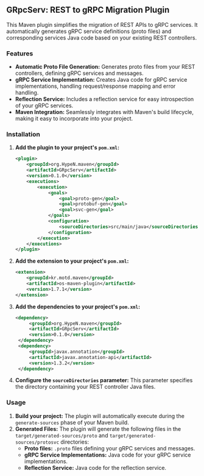 ## GRpcServ: REST to gRPC Migration Plugin

This Maven plugin simplifies the migration of REST APIs to gRPC services. It automatically generates gRPC service
definitions (proto files) and corresponding services Java code based on your existing REST controllers.

### Features

* **Automatic Proto File Generation:**  Generates proto files from your REST controllers, defining gRPC services and
  messages.
* **gRPC Service Implementation:** Creates Java code for gRPC service implementations, handling request/response mapping
  and error handling.
* **Reflection Service:** Includes a reflection service for easy introspection of your gRPC services.
* **Maven Integration:** Seamlessly integrates with Maven's build lifecycle, making it easy to incorporate into your
  project.

### Installation

1. **Add the plugin to your project's `pom.xml`:**
   ```xml
   <plugin>
       <groupId>org.HypeN.maven</groupId>
       <artifactId>GRpcServ</artifactId>
       <version>0.1.0</version>
       <executions>
           <execution>
               <goals>
                   <goal>proto-gen</goal>
                   <goal>protobuf-gen</goal>
                   <goal>svc-gen</goal>
               </goals>
               <configuration>
                   <sourceDirectories>src/main/java</sourceDirectories>
               </configuration>
           </execution>
       </executions>
   </plugin>
   ```
2. **Add the extension to your project's `pom.xml`:**
   ```xml
   <extension>
       <groupId>kr.motd.maven</groupId>
       <artifactId>os-maven-plugin</artifactId>
       <version>1.7.1</version>
   </extension>
   ```
3. **Add the dependencies to your project's `pom.xml`:**
   ```xml
   <dependency>
        <groupId>org.HypeN.maven</groupId>
        <artifactId>GRpcServ</artifactId>
        <version>0.1.0</version>
    </dependency>
    <dependency>
        <groupId>javax.annotation</groupId>
        <artifactId>javax.annotation-api</artifactId>
        <version>1.3.2</version>
    </dependency>
   ```
2. **Configure the `sourceDirectories` parameter:** This parameter specifies the directory containing your REST
   controller Java files.

### Usage

1. **Build your project:** The plugin will automatically execute during the `generate-sources` phase of your Maven
   build.
2. **Generated Files:** The plugin will generate the following files in the `target/generated-sources/proto` and
   `target/generated-sources/protosvc` directories:
    * **Proto files:**  `.proto` files defining your gRPC services and messages.
    * **gRPC Service Implementations:** Java code for your gRPC service implementations.
    * **Reflection Service:** Java code for the reflection service.
